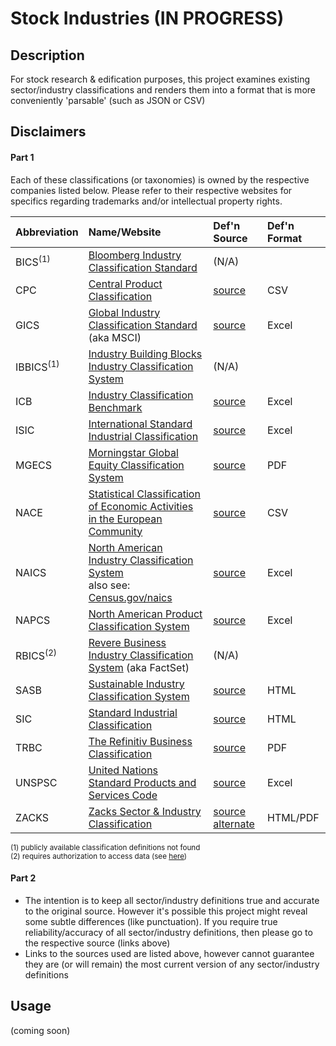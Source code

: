 # Stock Industries  (IN PROGRESS)

## Description

For stock research & edification purposes, this project examines existing sector/industry classifications and renders them into a format that is more conveniently 'parsable' (such 
as JSON or CSV)


## Disclaimers
#### Part 1
Each of these classifications (or taxonomies) is owned by the respective companies listed below.  Please refer to their respective websites for specifics regarding trademarks 
and/or intellectual property rights.

|Abbreviation | Name/Website | Def'n Source | Def'n Format | 
| :--- | :--- | :--- | :--- |
| BICS<sup>(1)</sup> | [Bloomberg Industry Classification Standard](https://www.bloomberg.com/professional/product/reference-data/) | (N/A) | |
| CPC | [Central Product Classification](https://unstats.un.org/unsd/classifications/Econ/CPC.cshtml) | [source](https://unstats.un.org/unsd/classifications/Econ/Download/In%20Text/CPC_Ver_2_1_english_structure.txt) | CSV |
| GICS | [Global Industry Classification Standard](https://www.msci.com/gics) (aka MSCI) | [source](https://www.msci.com/documents/1296102/11185224/GICS_map+2018.xlsx) | Excel |
| IBBICS<sup>(1)</sup> | [Industry Building Blocks Industry Classification System](http://industrybuildingblocks.com/) | (N/A) | |
| ICB | [Industry Classification Benchmark](https://www.ftserussell.com/data/industry-classification-benchmark-icb) | [source](https://content.ftserussell.com/sites/default/files/icb_structure_and_definitions.xlsx) | Excel |
| ISIC | [International Standard Industrial Classification](https://unstats.un.org/home/) | [source](http://www.ilo.org/ilostat-files/Documents/ISIC.xlsx) | Excel |
| MGECS | [Morningstar Global Equity Classification System](https://advisor.morningstar.com) | [source](https://advisor.morningstar.com/Enterprise/VTC/MorningstarGlobalEquityClassStructure2019v3.pdf) | PDF |
| NACE | [Statistical Classification of Economic Activities in the European Community](https://unstats.un.org/unsd/classifications) | [source](https://ec.europa.eu/eurostat/ramon/nomenclatures/index.cfm?TargetUrl=LST_CLS_DLD&StrNom=NACE_REV2&StrLanguageCode=EN&StrLayoutCode=HIERARCHIC) | CSV |
| NAICS | [North American Industry Classification System](https://www.naics.com)<br>also see: [Census.gov/naics](https://www.census.gov/naics/) | [source](https://www.census.gov/naics/2022NAICS/2-6%20digit_2022_Codes.xlsx) | Excel |
| NAPCS | [North American Product Classification System](https://www.census.gov/naics/napcs/) | [source](https://www.census.gov/naics/napcs/structure/2017NAPCSStructure.xlsx) | Excel |
| RBICS<sup>(2)</sup> | [Revere Business Industry Classification System](https://www.sasb.org/find-your-industry/) (aka FactSet) | (N/A) | |
| SASB | [Sustainable Industry Classification System](https://www.sasb.org/find-your-industry/) | [source](https://www.sasb.org/find-your-industry/) | HTML |
| SIC | [Standard Industrial Classification](https://siccode.com) | [source](https://www.osha.gov/data/sic-manual) | HTML |
| TRBC | [The Refinitiv Business Classification](https://www.refinitiv.com) | [source](https://www.refinitiv.com/content/dam/marketing/en_us/documents/quick-reference-guides/trbc-business-classification-quick-guide.pdf) | PDF |
| UNSPSC | [United Nations Standard Products and Services Code](https://www.ungm.org/Public/UNSPSC) | [source](https://www.ungm.org/Public/UNSPSC/Excel) | Excel |
| ZACKS | [Zacks Sector & Industry Classification](https://www.zacks.com) | [source](https://www.zacks.com/zrank/sector-industry-classification.php) <br>[alternate](http://www.zacksdata.com/app/download/247340904/Zacks+Sector+Industry+Mapping+Scheme.pdf) | HTML/PDF |

<sup>
(1) publicly available classification definitions not found<br>
(2) requires authorization to access data (see <a href="https://developer.factset.com/api-catalog/factset-rbics-api">here</a>)
</sup>

#### Part 2
* The intention is to keep all sector/industry definitions true and accurate to the original source.  However it's possible this project might reveal some subtle differences (like
 punctuation). If you require true reliability/accuracy of all sector/industry definitions, then please go to the respective source (links above)
* Links to the sources used are listed above, however cannot guarantee they are (or will remain) the most current version of any sector/industry definitions
 

## Usage
(coming soon)